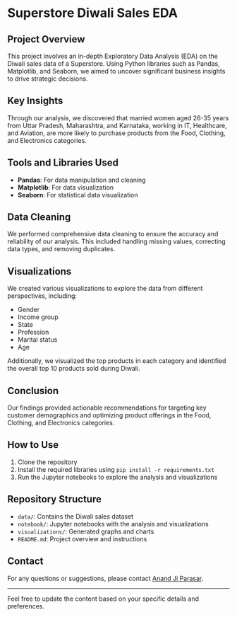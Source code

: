 # Superstore Diwali Sales EDA

## Project Overview
This project involves an in-depth Exploratory Data Analysis (EDA) on the Diwali sales data of a Superstore. Using Python libraries such as Pandas, Matplotlib, and Seaborn, we aimed to uncover significant business insights to drive strategic decisions.

## Key Insights
Through our analysis, we discovered that married women aged 26-35 years from Uttar Pradesh, Maharashtra, and Karnataka, working in IT, Healthcare, and Aviation, are more likely to purchase products from the Food, Clothing, and Electronics categories.

## Tools and Libraries Used
- **Pandas**: For data manipulation and cleaning
- **Matplotlib**: For data visualization
- **Seaborn**: For statistical data visualization

## Data Cleaning
We performed comprehensive data cleaning to ensure the accuracy and reliability of our analysis. This included handling missing values, correcting data types, and removing duplicates.

## Visualizations
We created various visualizations to explore the data from different perspectives, including:
- Gender
- Income group
- State
- Profession
- Marital status
- Age

Additionally, we visualized the top products in each category and identified the overall top 10 products sold during Diwali.

## Conclusion
Our findings provided actionable recommendations for targeting key customer demographics and optimizing product offerings in the Food, Clothing, and Electronics categories.

## How to Use
1. Clone the repository
2. Install the required libraries using `pip install -r requirements.txt`
3. Run the Jupyter notebooks to explore the analysis and visualizations

## Repository Structure
- `data/`: Contains the Diwali sales dataset
- `notebook/`: Jupyter notebooks with the analysis and visualizations
- `visualizations/`: Generated graphs and charts
- `README.md`: Project overview and instructions

## Contact
For any questions or suggestions, please contact [Anand Ji Parasar](mailto:upadhyayanandji@gmail.com).

---

Feel free to update the content based on your specific details and preferences.
